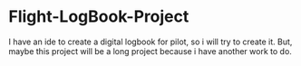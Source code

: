 # Flight-LogBook-Project
I have an ide to create a digital logbook for pilot, so i will try to create it. But, maybe this project will be a long project because i have another work to do.
